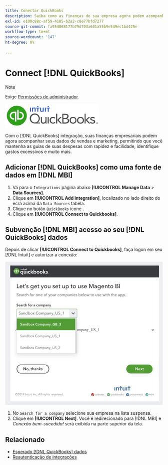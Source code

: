 ```yaml
---
title: Conectar QuickBooks
description: Saiba como as finanças de sua empresa agora podem acompanhar seus dados de vendas e marketing, permitindo que você mantenha as guias de suas despesas com rapidez e facilidade, identifique os gastos excessivos e muito mais.
exl-id: e100c88c-af59-4185-b2a2-c8e77bfd7277
source-git-commit: fa954868177b79d703a601a55b9e549ec1bd425e
workflow-type: tm+mt
source-wordcount: '147'
ht-degree: 0%

---
```


# Connect [!DNL QuickBooks]

>[!NOTE]
>
>Exige [Permissões de administrador](../../../administrator/user-management/user-management.md).

![](../../../assets/Quickbooks.png)

Com o [!DNL QuickBooks] integração, suas finanças empresariais podem agora acompanhar seus dados de vendas e marketing, permitindo que você mantenha as guias de suas despesas com rapidez e facilidade, identifique gastos excessivos e muito mais.

## Adicionar [!DNL QuickBooks] como uma fonte de dados em [!DNL MBI]

1. Vá para o `Integrations` página abaixo **[!UICONTROL Manage Data** > **Data Sources]**.
1. Clique em **[!UICONTROL Add Integration]**, localizado no lado direito do ecrã acima da `Data Sources` tabela.
1. Clique no botão `QuickBooks` ícone .
1. Clique em **[!UICONTROL Connect to Quickbooks]**.

## Subvenção [!DNL MBI] acesso ao seu [!DNL QuickBooks] dados

Depois de clicar **[!UICONTROL Connect to Quickbooks]**, faça logon em seu [!DNL Intuit] e autorizar a conexão:

![](../../../assets/QuickBooks_App_Store_1.jpg)

1. No `Search for a company` selecione sua empresa na lista suspensa.
1. Clique em **[!UICONTROL Next]**. Você é redirecionado para [!DNL MBI] e *Conexão bem-sucedida!* será exibida na parte superior da tela.

## Relacionado

* [Esperado [!DNL QuickBooks] dados](../integrations/quickbooks-data.md)
* [Reautenticação de integrações](https://experienceleague.adobe.com/docs/commerce-knowledge-base/kb/how-to/mbi-reauthenticating-integrations.html?lang=en)
